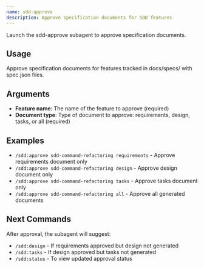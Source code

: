 ```yaml
---
name: sdd:approve
description: Approve specification documents for SDD features
---
```


Launch the sdd-approve subagent to approve specification documents.

## Usage
Approve specification documents for features tracked in docs/specs/ with spec.json files.

## Arguments
- **Feature name**: The name of the feature to approve (required)
- **Document type**: Type of document to approve: requirements, design, tasks, or all (required)

## Examples
- `/sdd:approve sdd-command-refactoring requirements` - Approve requirements document only
- `/sdd:approve sdd-command-refactoring design` - Approve design document only
- `/sdd:approve sdd-command-refactoring tasks` - Approve tasks document only
- `/sdd:approve sdd-command-refactoring all` - Approve all generated documents

## Next Commands
After approval, the subagent will suggest:
- `/sdd:design` - If requirements approved but design not generated
- `/sdd:tasks` - If design approved but tasks not generated
- `/sdd:status` - To view updated approval status